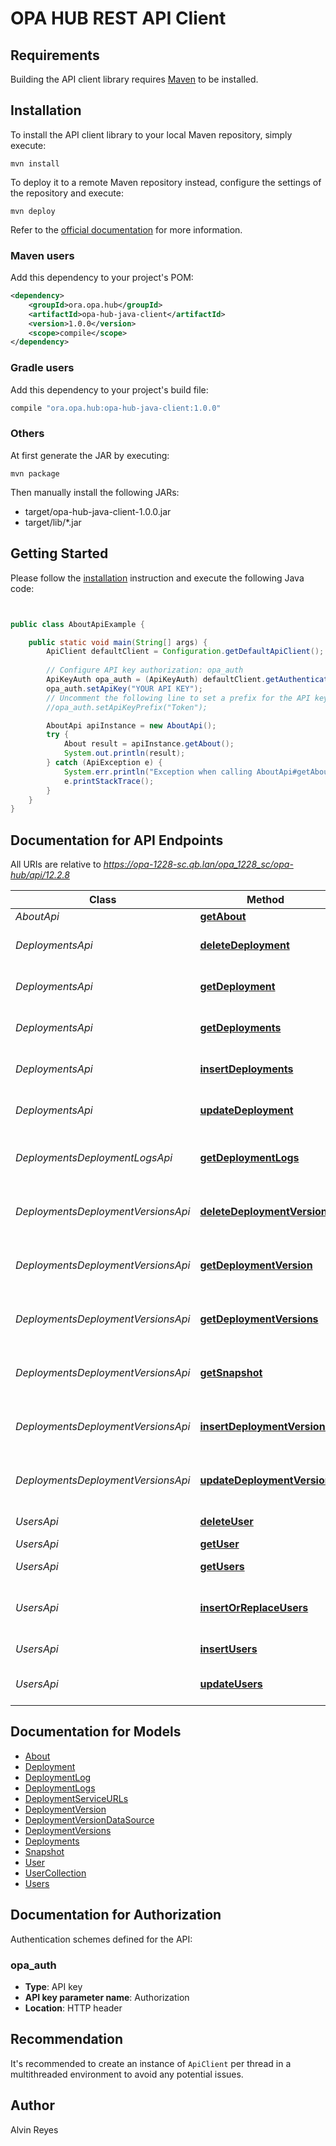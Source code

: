 # OPA HUB REST API Client

## Requirements

Building the API client library requires [Maven](https://maven.apache.org/) to be installed.

## Installation

To install the API client library to your local Maven repository, simply execute:

```shell
mvn install
```

To deploy it to a remote Maven repository instead, configure the settings of the repository and execute:

```shell
mvn deploy
```

Refer to the [official documentation](https://maven.apache.org/plugins/maven-deploy-plugin/usage.html) for more information.

### Maven users

Add this dependency to your project's POM:

```xml
<dependency>
  	<groupId>ora.opa.hub</groupId>
  	<artifactId>opa-hub-java-client</artifactId>
    <version>1.0.0</version>
    <scope>compile</scope>
</dependency>
```

### Gradle users

Add this dependency to your project's build file:

```groovy
compile "ora.opa.hub:opa-hub-java-client:1.0.0"
```

### Others

At first generate the JAR by executing:

    mvn package

Then manually install the following JARs:

* target/opa-hub-java-client-1.0.0.jar
* target/lib/*.jar

## Getting Started

Please follow the [installation](#installation) instruction and execute the following Java code:

```java


public class AboutApiExample {

    public static void main(String[] args) {
        ApiClient defaultClient = Configuration.getDefaultApiClient();
        
        // Configure API key authorization: opa_auth
        ApiKeyAuth opa_auth = (ApiKeyAuth) defaultClient.getAuthentication("opa_auth");
        opa_auth.setApiKey("YOUR API KEY");
        // Uncomment the following line to set a prefix for the API key, e.g. "Token" (defaults to null)
        //opa_auth.setApiKeyPrefix("Token");

        AboutApi apiInstance = new AboutApi();
        try {
            About result = apiInstance.getAbout();
            System.out.println(result);
        } catch (ApiException e) {
            System.err.println("Exception when calling AboutApi#getAbout");
            e.printStackTrace();
        }
    }
}

```

## Documentation for API Endpoints

All URIs are relative to *https://opa-1228-sc.qb.lan/opa_1228_sc/opa-hub/api/12.2.8*

Class | Method | HTTP request | Description
------------ | ------------- | ------------- | -------------
*AboutApi* | [**getAbout**](docs/AboutApi.md#getAbout) | **GET** /about | Get an about
*DeploymentsApi* | [**deleteDeployment**](docs/DeploymentsApi.md#deleteDeployment) | **DELETE** /deployments/{deployment-name} | Delete a deployment
*DeploymentsApi* | [**getDeployment**](docs/DeploymentsApi.md#getDeployment) | **GET** /deployments/{deployment-name} | Get a deployment
*DeploymentsApi* | [**getDeployments**](docs/DeploymentsApi.md#getDeployments) | **GET** /deployments | Get one or more deployments
*DeploymentsApi* | [**insertDeployments**](docs/DeploymentsApi.md#insertDeployments) | **POST** /deployments | Insert one or more deployments
*DeploymentsApi* | [**updateDeployment**](docs/DeploymentsApi.md#updateDeployment) | **PATCH** /deployments/{deployment-name} | Update a deployment
*DeploymentsDeploymentLogsApi* | [**getDeploymentLogs**](docs/DeploymentsDeploymentLogsApi.md#getDeploymentLogs) | **GET** /deployments/{deployment-name}/logs | Get one or more deployment logs
*DeploymentsDeploymentVersionsApi* | [**deleteDeploymentVersion**](docs/DeploymentsDeploymentVersionsApi.md#deleteDeploymentVersion) | **DELETE** /deployments/{deployment-name}/versions/{deployment-version-versionNo} | Delete a deployment version
*DeploymentsDeploymentVersionsApi* | [**getDeploymentVersion**](docs/DeploymentsDeploymentVersionsApi.md#getDeploymentVersion) | **GET** /deployments/{deployment-name}/versions/{deployment-version-versionNo} | Get a deployment version
*DeploymentsDeploymentVersionsApi* | [**getDeploymentVersions**](docs/DeploymentsDeploymentVersionsApi.md#getDeploymentVersions) | **GET** /deployments/{deployment-name}/versions | Get one or more deployment versions
*DeploymentsDeploymentVersionsApi* | [**getSnapshot**](docs/DeploymentsDeploymentVersionsApi.md#getSnapshot) | **GET** /deployments/{deployment-name}/versions/{deployment-version-versionNo}/snapshot | Get a snapshot
*DeploymentsDeploymentVersionsApi* | [**insertDeploymentVersions**](docs/DeploymentsDeploymentVersionsApi.md#insertDeploymentVersions) | **POST** /deployments/{deployment-name}/versions | Insert one or more deployment versions
*DeploymentsDeploymentVersionsApi* | [**updateDeploymentVersion**](docs/DeploymentsDeploymentVersionsApi.md#updateDeploymentVersion) | **PATCH** /deployments/{deployment-name}/versions/{deployment-version-versionNo} | Update a deployment version
*UsersApi* | [**deleteUser**](docs/UsersApi.md#deleteUser) | **DELETE** /users/{user-name} | Delete a user
*UsersApi* | [**getUser**](docs/UsersApi.md#getUser) | **GET** /users/{user-name} | Get a user
*UsersApi* | [**getUsers**](docs/UsersApi.md#getUsers) | **GET** /users | Get one or more users
*UsersApi* | [**insertOrReplaceUsers**](docs/UsersApi.md#insertOrReplaceUsers) | **PUT** /users | Insert or replace one or more users
*UsersApi* | [**insertUsers**](docs/UsersApi.md#insertUsers) | **POST** /users | Insert one or more users
*UsersApi* | [**updateUsers**](docs/UsersApi.md#updateUsers) | **PATCH** /users | Update one or more users


## Documentation for Models

 - [About](docs/About.md)
 - [Deployment](docs/Deployment.md)
 - [DeploymentLog](docs/DeploymentLog.md)
 - [DeploymentLogs](docs/DeploymentLogs.md)
 - [DeploymentServiceURLs](docs/DeploymentServiceURLs.md)
 - [DeploymentVersion](docs/DeploymentVersion.md)
 - [DeploymentVersionDataSource](docs/DeploymentVersionDataSource.md)
 - [DeploymentVersions](docs/DeploymentVersions.md)
 - [Deployments](docs/Deployments.md)
 - [Snapshot](docs/Snapshot.md)
 - [User](docs/User.md)
 - [UserCollection](docs/UserCollection.md)
 - [Users](docs/Users.md)


## Documentation for Authorization

Authentication schemes defined for the API:
### opa_auth

- **Type**: API key
- **API key parameter name**: Authorization
- **Location**: HTTP header


## Recommendation

It's recommended to create an instance of `ApiClient` per thread in a multithreaded environment to avoid any potential issues.

## Author

Alvin Reyes


